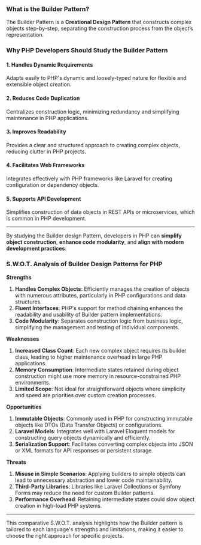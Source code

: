 

### **What is the Builder Pattern?**
The Builder Pattern is a **Creational Design Pattern** that constructs complex objects step-by-step, separating the construction process from the object’s representation.

### **Why PHP Developers Should Study the Builder Pattern**

#### **1. Handles Dynamic Requirements**
Adapts easily to PHP's dynamic and loosely-typed nature for flexible and extensible object creation.

#### **2. Reduces Code Duplication**
Centralizes construction logic, minimizing redundancy and simplifying maintenance in PHP applications.

#### **3. Improves Readability**
Provides a clear and structured approach to creating complex objects, reducing clutter in PHP projects.

#### **4. Facilitates Web Frameworks**
Integrates effectively with PHP frameworks like Laravel for creating configuration or dependency objects.

#### **5. Supports API Development**
Simplifies construction of data objects in REST APIs or microservices, which is common in PHP development.

---

By studying the Builder design Pattern, developers in PHP can **simplify object construction**, **enhance code modularity**, and **align with modern development practices**.

### **S.W.O.T. Analysis of Builder Design Patterns for PHP**

**Strengths**  
1. **Handles Complex Objects**: Efficiently manages the creation of objects with numerous attributes, particularly in PHP configurations and data structures.  
2. **Fluent Interfaces**: PHP's support for method chaining enhances the readability and usability of Builder pattern implementations.  
3. **Code Modularity**: Separates construction logic from business logic, simplifying the management and testing of individual components.

**Weaknesses**  
1. **Increased Class Count**: Each new complex object requires its builder class, leading to higher maintenance overhead in large PHP applications.  
2. **Memory Consumption**: Intermediate states retained during object construction might use more memory in resource-constrained PHP environments.  
3. **Limited Scope**: Not ideal for straightforward objects where simplicity and speed are priorities over custom creation processes.

**Opportunities**  
1. **Immutable Objects**: Commonly used in PHP for constructing immutable objects like DTOs (Data Transfer Objects) or configurations.  
2. **Laravel Models**: Integrates well with Laravel Eloquent models for constructing query objects dynamically and efficiently.  
3. **Serialization Support**: Facilitates converting complex objects into JSON or XML formats for API responses or persistent storage.

**Threats**  
1. **Misuse in Simple Scenarios**: Applying builders to simple objects can lead to unnecessary abstraction and lower code maintainability.  
2. **Third-Party Libraries**: Libraries like Laravel Collections or Symfony Forms may reduce the need for custom Builder patterns.  
3. **Performance Overhead**: Retaining intermediate states could slow object creation in high-load PHP systems.

---

This comparative S.W.O.T. analysis highlights how the Builder pattern is tailored to each language's strengths and limitations, making it easier to choose the right approach for specific projects.


